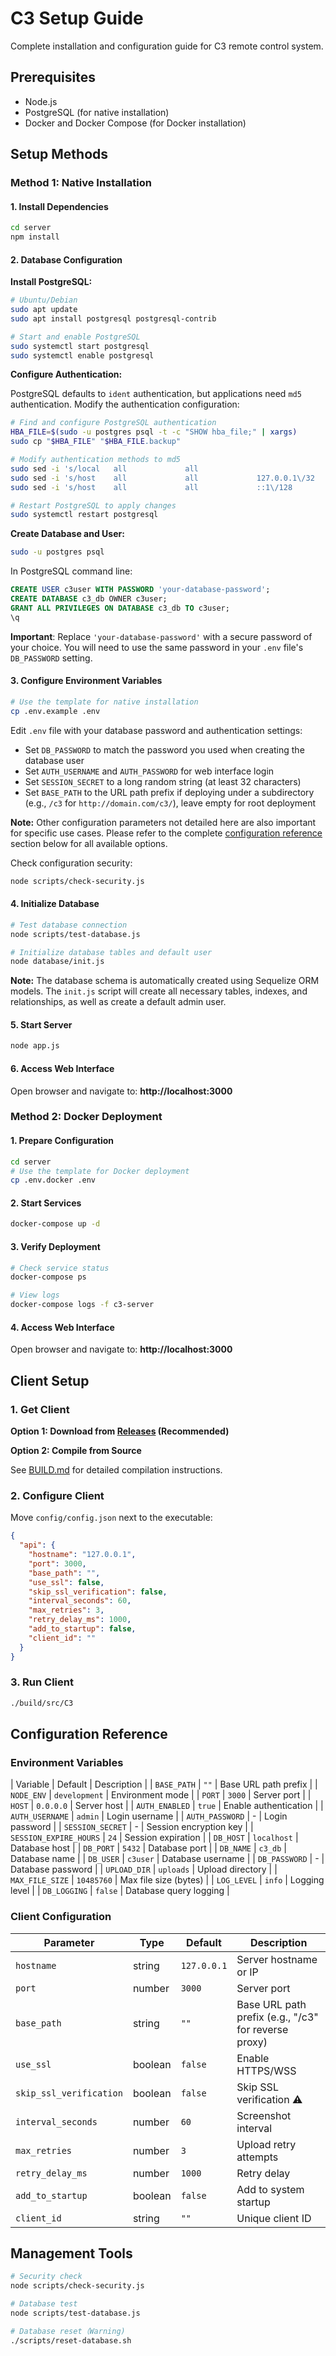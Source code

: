 # C3 Setup Guide

Complete installation and configuration guide for C3 remote control system.

## Prerequisites

- Node.js
- PostgreSQL (for native installation)
- Docker and Docker Compose (for Docker installation)

## Setup Methods

### Method 1: Native Installation

#### 1. Install Dependencies

```bash
cd server
npm install
```

#### 2. Database Configuration

**Install PostgreSQL:**
```bash
# Ubuntu/Debian
sudo apt update
sudo apt install postgresql postgresql-contrib

# Start and enable PostgreSQL
sudo systemctl start postgresql
sudo systemctl enable postgresql
```

**Configure Authentication:**

PostgreSQL defaults to `ident` authentication, but applications need `md5` authentication. Modify the authentication configuration:

```bash
# Find and configure PostgreSQL authentication
HBA_FILE=$(sudo -u postgres psql -t -c "SHOW hba_file;" | xargs)
sudo cp "$HBA_FILE" "$HBA_FILE.backup"

# Modify authentication methods to md5
sudo sed -i 's/local   all             all                                     peer/local   all             all                                     md5/' "$HBA_FILE"
sudo sed -i 's/host    all             all             127.0.0.1\/32            ident/host    all             all             127.0.0.1\/32            md5/' "$HBA_FILE"
sudo sed -i 's/host    all             all             ::1\/128                 ident/host    all             all             ::1\/128                 md5/' "$HBA_FILE"

# Restart PostgreSQL to apply changes
sudo systemctl restart postgresql
```

**Create Database and User:**
```bash
sudo -u postgres psql
```

In PostgreSQL command line:
```sql
CREATE USER c3user WITH PASSWORD 'your-database-password';
CREATE DATABASE c3_db OWNER c3user;
GRANT ALL PRIVILEGES ON DATABASE c3_db TO c3user;
\q
```

**Important**: Replace `'your-database-password'` with a secure password of your choice. You will need to use the same password in your `.env` file's `DB_PASSWORD` setting.

#### 3. Configure Environment Variables

```bash
# Use the template for native installation
cp .env.example .env
```

Edit `.env` file with your database password and authentication settings:
- Set `DB_PASSWORD` to match the password you used when creating the database user
- Set `AUTH_USERNAME` and `AUTH_PASSWORD` for web interface login
- Set `SESSION_SECRET` to a long random string (at least 32 characters)
- Set `BASE_PATH` to the URL path prefix if deploying under a subdirectory (e.g., `/c3` for `http://domain.com/c3/`), leave empty for root deployment

**Note:** Other configuration parameters not detailed here are also important for specific use cases. Please refer to the complete [configuration reference](#configuration-reference) section below for all available options.

Check configuration security:
```bash
node scripts/check-security.js
```

#### 4. Initialize Database

```bash
# Test database connection
node scripts/test-database.js

# Initialize database tables and default user
node database/init.js
```

**Note:** The database schema is automatically created using Sequelize ORM models. The `init.js` script will create all necessary tables, indexes, and relationships, as well as create a default admin user.

#### 5. Start Server

```bash
node app.js
```

#### 6. Access Web Interface

Open browser and navigate to: **http://localhost:3000**

### Method 2: Docker Deployment

#### 1. Prepare Configuration

```bash
cd server
# Use the template for Docker deployment
cp .env.docker .env
```

#### 2. Start Services

```bash
docker-compose up -d
```

#### 3. Verify Deployment

```bash
# Check service status
docker-compose ps

# View logs
docker-compose logs -f c3-server
```

#### 4. Access Web Interface

Open browser and navigate to: **http://localhost:3000**

## Client Setup

### 1. Get Client

**Option 1: Download from [Releases](https://github.com/yuzujr/C3/releases) (Recommended)**

**Option 2: Compile from Source**

See [BUILD.md](./BUILD.md) for detailed compilation instructions.

### 2. Configure Client

Move `config/config.json` next to the executable:

```json
{
  "api": {
    "hostname": "127.0.0.1",
    "port": 3000,
    "base_path": "",
    "use_ssl": false,
    "skip_ssl_verification": false,
    "interval_seconds": 60,
    "max_retries": 3,
    "retry_delay_ms": 1000,
    "add_to_startup": false,
    "client_id": ""
  }
}
```

### 3. Run Client

```bash
./build/src/C3
```


## Configuration Reference

### Environment Variables

| Variable | Default | Description |
| `BASE_PATH` | `""` | Base URL path prefix |
| `NODE_ENV` | `development` | Environment mode |
| `PORT` | `3000` | Server port |
| `HOST` | `0.0.0.0` | Server host |
| `AUTH_ENABLED` | `true` | Enable authentication |
| `AUTH_USERNAME` | `admin` | Login username |
| `AUTH_PASSWORD` | - | Login password |
| `SESSION_SECRET` | - | Session encryption key |
| `SESSION_EXPIRE_HOURS` | `24` | Session expiration |
| `DB_HOST` | `localhost` | Database host |
| `DB_PORT` | `5432` | Database port |
| `DB_NAME` | `c3_db` | Database name |
| `DB_USER` | `c3user` | Database username |
| `DB_PASSWORD` | - | Database password |
| `UPLOAD_DIR` | `uploads` | Upload directory |
| `MAX_FILE_SIZE` | `10485760` | Max file size (bytes) |
| `LOG_LEVEL` | `info` | Logging level |
| `DB_LOGGING` | `false` | Database query logging |

### Client Configuration

| Parameter | Type | Default | Description |
|-----------|------|---------|-------------|
| `hostname` | string | `127.0.0.1` | Server hostname or IP |
| `port` | number | `3000` | Server port |
| `base_path` | string | `""` | Base URL path prefix (e.g., "/c3" for reverse proxy) |
| `use_ssl` | boolean | `false` | Enable HTTPS/WSS |
| `skip_ssl_verification` | boolean | `false` | Skip SSL verification ⚠️ |
| `interval_seconds` | number | `60` | Screenshot interval |
| `max_retries` | number | `3` | Upload retry attempts |
| `retry_delay_ms` | number | `1000` | Retry delay |
| `add_to_startup` | boolean | `false` | Add to system startup |
| `client_id` | string | `""` | Unique client ID |

## Management Tools

```bash
# Security check
node scripts/check-security.js

# Database test
node scripts/test-database.js

# Database reset（Warning)
./scripts/reset-database.sh
```